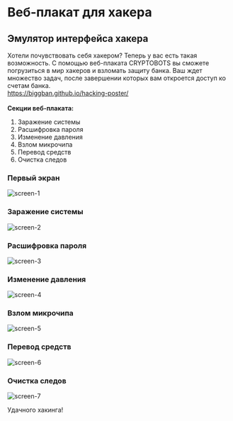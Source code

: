 # Веб-плакат для хакера
## Эмулятор интерфейса хакера
Хотели почувствовать себя хакером? Теперь у вас есть такая возможность. С помощью веб-плаката CRYPTOBOTS вы сможете погрузиться в мир хакеров и взломать защиту банка. 
Ваш ждет множество задач, после завершении которых вам откроется доступ ко счетам банка.<br>
https://biggban.github.io/hacking-poster/
<br><br>
**Секции веб-плаката:**
1. Заражение системы
2. Расшифровка пароля
3. Изменение давления
4. Взлом микрочипа
5. Перевод средств
6. Очистка следов

### Первый экран
![screen-1](https://media.giphy.com/media/v1.Y2lkPTc5MGI3NjExMjliNWVmZGM3MjFlNTg3ODkwM2QwZWFiZDM4NmQwYWIyNWEzMmYyYyZjdD1n/hfIg5ade58YEPbeJLD/giphy.gif)
### Заражение системы
![screen-2](https://media.giphy.com/media/v1.Y2lkPTc5MGI3NjExM2JiNWY5NDQwZjcyN2M4NjM1OTQ2MTYzNWNlMjg3ZGM2OTRjNzIwYiZjdD1n/SHccIUWSVbIQzj9I0R/giphy.gif)
### Расшифровка пароля
![screen-3](https://media.giphy.com/media/v1.Y2lkPTc5MGI3NjExMWU3ZDMzOTYwYjE0N2Y0N2ZmZTI3MTc3ZTZkNzhjNWI4YmE1NjU4MyZjdD1n/OfytKOiXdrOWoQL3hi/giphy.gif)
### Изменение давления
![screen-4](https://media.giphy.com/media/v1.Y2lkPTc5MGI3NjExNTFhYmUwNTJiYjQ2ZWE3NDY3YzhjOTVlMWNiYTk2N2FjYTRiZDkyMCZjdD1n/Rsd7zwrFOAbA3lkiFv/giphy.gif)
### Взлом микрочипа
![screen-5](https://media.giphy.com/media/v1.Y2lkPTc5MGI3NjExNjY2MzUyNzdhNWFkYzVhZGU1ZTI0NjkxNzBmOTQwNzRjNGUxN2NlYSZjdD1n/8XD4E2t8qjlHeyhtd8/giphy.gif)
### Перевод средств
![screen-6](https://media.giphy.com/media/v1.Y2lkPTc5MGI3NjExMWYxMzUyMGI4NTBmOThiZTRhZDZhNDk5MjI2Y2EyNDdkNGI4Y2Q2OCZjdD1n/YQYQcFBtUgb4ortGGH/giphy.gif)
### Очистка следов
![screen-7](https://media.giphy.com/media/v1.Y2lkPTc5MGI3NjExZmU3MjYwOWU1NmMwYzg2NmZmNDY0ZTcyYzkxNDMxMzc5NjYxNWE2YiZjdD1n/OlJuN96QuzZP57aVQw/giphy.gif)

Удачного хакинга!
